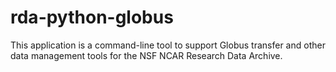 # rda-python-globus

This application is a command-line tool to support Globus transfer and other
data management tools for the NSF NCAR Research Data Archive.
